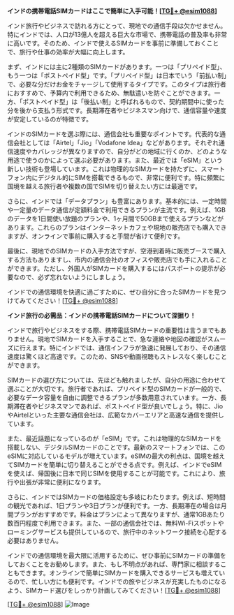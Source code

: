 **インドの携帯電話SIMカードはここで簡単に入手可能！[[TG💪+ @esim1088](https://t.me/s/esim1088)]**

インド旅行やビジネスで訪れる方にとって、現地での通信手段は欠かせません。特にインドでは、人口が13億人を超える巨大な市場で、携帯電話の普及率も非常に高いです。そのため、インドで使えるSIMカードを事前に準備しておくことで、旅行や仕事の効率が大幅に向上します。

まず、インドには主に2種類のSIMカードがあります。一つは「プリペイド型」、もう一つは「ポストペイド型」です。「プリペイド型」は日本でいう「前払い制」で、必要な分だけお金をチャージして使用するタイプです。このタイプは旅行者におすすめで、予算内で利用できるため、無駄遣いを防ぐことができます。一方、「ポストペイド型」は「後払い制」と呼ばれるもので、契約期間中に使った分を後から支払う形式です。長期滞在者やビジネスマン向けで、通信容量や速度が安定しているのが特徴です。

インドのSIMカードを選ぶ際には、通信会社も重要なポイントです。代表的な通信会社としては「Airtel」「Jio」「Vodafone Idea」などがあります。それぞれ通信速度やカバレッジが異なりますので、自分がどの地域に行くのか、どのような用途で使うのかによって選ぶ必要があります。また、最近では「eSIM」という新しい技術も登場しています。これは物理的なSIMカードを持たずに、スマートフォン内にデジタル的にSIMを搭載できるもので、非常に便利です。特に頻繁に国境を越える旅行者や複数の国でSIMを切り替えたい方には最適です。

さらに、インドでは「データプラン」も豊富にあります。基本的には、一定時間や一定量のデータ通信が定額料金で利用できるプランが主流です。例えば、1GBのデータを1日間使い放題のプランや、1ヶ月間で50GBまで使えるプランなどがあります。これらのプランはインターネットカフェや現地の販売店でも購入できますが、オンラインで事前に購入すると手間が省けて便利です。

最後に、現地でのSIMカードの入手方法ですが、空港到着時に販売ブースで購入する方法もありますし、市内の通信会社のオフィスや販売店でも手に入れることができます。ただし、外国人がSIMカードを購入するにはパスポートの提示が必要なので、必ず忘れないようにしましょう。

インドでの通信環境を快適に過ごすために、ぜひ自分に合ったSIMカードを見つけてみてください！[[TG💪+ @esim1088](https://t.me/s/esim1088)]

**インド旅行の必需品：インドの携帯電話SIMカードについて深掘り！**

インドで旅行やビジネスをする際、携帯電話SIMカードの重要性は言うまでもありません。現地でSIMカードを入手することで、急な連絡や地図の確認がスムーズに行えます。特にインドでは、通信インフラが急速に発展しており、その通信速度は驚くほど高速です。このため、SNSや動画視聴もストレスなく楽しむことができます。

SIMカードの選び方については、先ほども触れましたが、自分の用途に合わせて選ぶことが大切です。旅行者であれば、プリペイド型のSIMカードが一般的で、必要なデータ容量を自由に調整できるプランが多数用意されています。一方、長期滞在者やビジネスマンであれば、ポストペイド型が良いでしょう。特に、JioやAirtelといった主要な通信会社は、広範なカバーエリアと高速な通信を提供しています。

また、最近話題になっているのが「eSIM」です。これは物理的なSIMカードを搭載しない、デジタルSIMカードのことです。最新のスマートフォンでは、このeSIMに対応しているモデルが増えています。eSIMの最大の利点は、国境を越えてSIMカードを簡単に切り替えることができる点です。例えば、インドでeSIMを使えば、帰国後に日本で同じSIMを使用することが可能です。これにより、旅行や出張が非常に便利になります。

さらに、インドではSIMカードの価格設定も多岐にわたります。例えば、短時間の観光であれば、1日プランや3日プランが便利です。一方、長期滞在の場合は月間プランがおすすめです。料金はプランによって異なりますが、通常1GBあたり数百円程度で利用できます。また、一部の通信会社では、無料Wi-Fiスポットやローミングサービスも提供しているので、旅行中のネットワーク接続を心配する必要はありません。

インドでの通信環境を最大限に活用するために、ぜひ事前にSIMカードの準備をしておくことをお勧めします。また、もし不明点があれば、専門家に相談することもできます。オンラインで簡単にSIMカードを購入できるサービスも増えているので、忙しい方にも便利です。インドでの旅やビジネスが充実したものになるよう、SIMカード選びをしっかり計画してみてください！[[TG💪+ @esim1088](https://t.me/s/esim1088)]

[[TG💪+ @esim1088](https://t.me/s/esim1088)] 
![Image](https://i.postimg.cc/Y0z9fWf4/image.png)